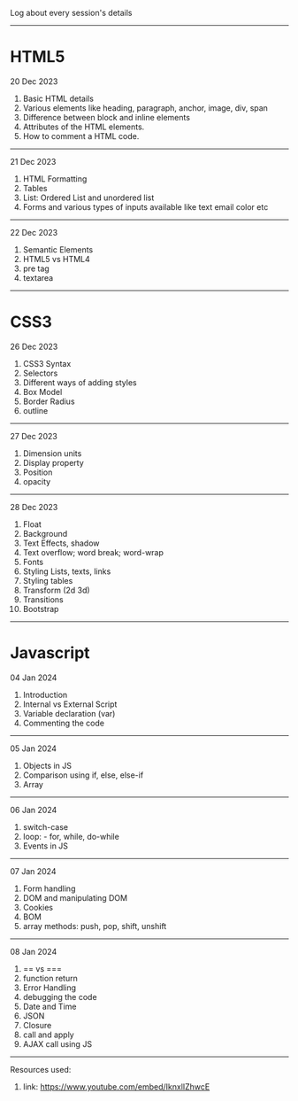 Log about every session's details

---

# HTML5

20 Dec 2023

1. Basic HTML details
2. Various elements like heading, paragraph, anchor, image, div, span
3. Difference between block and inline elements
4. Attributes of the HTML elements.
5. How to comment a HTML code.

---

21 Dec 2023

1. HTML Formatting
2. Tables
3. List: Ordered List and unordered list
4. Forms and various types of inputs available like text email color etc

---

22 Dec 2023

1. Semantic Elements
2. HTML5 vs HTML4
3. pre tag
4. textarea

---

# CSS3

26 Dec 2023

1. CSS3 Syntax
2. Selectors
3. Different ways of adding styles
4. Box Model
5. Border Radius
6. outline

---

27 Dec 2023

1. Dimension units
2. Display property
3. Position
4. opacity

---

28 Dec 2023

1. Float
2. Background
3. Text Effects, shadow
4. Text overflow; word break; word-wrap
5. Fonts
6. Styling Lists, texts, links
7. Styling tables
8. Transform (2d 3d)
9. Transitions
10. Bootstrap

---

# Javascript

04 Jan 2024

1. Introduction
2. Internal vs External Script
3. Variable declaration (var)
4. Commenting the code

---

05 Jan 2024

1. Objects in JS
2. Comparison using if, else, else-if
3. Array

---

06 Jan 2024

1. switch-case
2. loop: - for, while, do-while
3. Events in JS

---

07 Jan 2024

1. Form handling
2. DOM and manipulating DOM
3. Cookies
4. BOM
5. array methods: push, pop, shift, unshift

---

08 Jan 2024

1. == vs ===
2. function return
3. Error Handling
4. debugging the code
5. Date and Time
6. JSON
7. Closure
8. call and apply
9. AJAX call using JS

---

Resources used:

1. link: https://www.youtube.com/embed/IknxlIZhwcE
